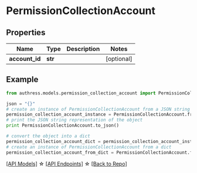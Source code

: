 # PermissionCollectionAccount


## Properties
Name | Type | Description | Notes
------------ | ------------- | ------------- | -------------
**account_id** | **str** |  | [optional] 

## Example

```python
from authress.models.permission_collection_account import PermissionCollectionAccount

json = "{}"
# create an instance of PermissionCollectionAccount from a JSON string
permission_collection_account_instance = PermissionCollectionAccount.from_json(json)
# print the JSON string representation of the object
print PermissionCollectionAccount.to_json()

# convert the object into a dict
permission_collection_account_dict = permission_collection_account_instance.to_dict()
# create an instance of PermissionCollectionAccount from a dict
permission_collection_account_from_dict = PermissionCollectionAccount.from_dict(permission_collection_account_dict)
```
[[API Models]](./README.md#documentation-for-models) ☆ [[API Endpoints]](./README.md#documentation-for-api-endpoints) ☆ [[Back to Repo]](../README.md)



